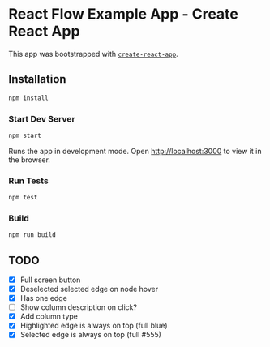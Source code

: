 # React Flow Example App - Create React App

This app was bootstrapped with [`create-react-app`](https://github.com/facebook/create-react-app).

## Installation

```sh
npm install
```

### Start Dev Server

```sh
npm start
```

Runs the app in development mode. Open [http://localhost:3000](http://localhost:3000) to view it in the browser.

### Run Tests

```sh
npm test
```

### Build

```sh
npm run build
```

## TODO

- [x] Full screen button
- [x] Deselected selected edge on node hover
- [x] Has one edge
- [ ] Show column description on click?
- [x] Add column type
- [x] Highlighted edge is always on top (full blue)
- [x] Selected edge is always on top (full #555)
